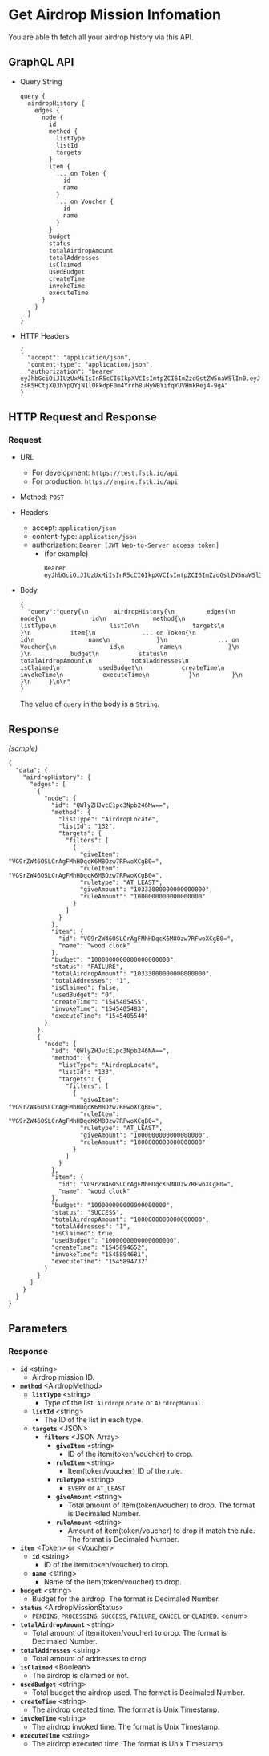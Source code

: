 
# Get Airdrop Mission Infomation

You are able th fetch all your airdrop history via this API.

## GraphQL API

- Query String
  ```
  query {
    airdropHistory {
      edges {
        node {
          id
          method {
            listType
            listId
            targets
          }
          item {
            ... on Token {
              id
              name
            }
            ... on Voucher {
              id
              name
            }
          }
          budget
          status
          totalAirdropAmount
          totalAddresses
          isClaimed
          usedBudget
          createTime
          invokeTime
          executeTime
        }
      }
    }
  }
  ```
  
- HTTP Headers 
  ```
  {
    "accept": "application/json",
    "content-type": "application/json",
    "authorization": "bearer eyJhbGciOiJIUzUxMiIsInR5cCI6IkpXVCIsImtpZCI6ImZzdGstZW5naW5lIn0.eyJ1aWQiOiLDr1xiw73Ch8KDSFx1MDAxMcOowo5awrvCqsOAXHUwMDAywrwmIiwiaWF0IjoxNTM4NTYyODAyLCJleHAiOjE1Mzg2NDkyMDIsImF1ZCI6InVybjpmc3RrOmVuZ2luZSIsImlzcyI6InVybjpmc3RrOmVuZ2luZSIsInN1YiI6InVybjpmc3RrOmVuZ2luZTphY2Nlc3NfdG9rZW4ifQ.sGfxYe16aRx_vmvzlRps_gcyTeQD-zsR5HCtjXQ3hYpQYjN1lOFkdpF0m4Yrrh8uHyWBYifqYUVHmkRej4-9gA"
  }
  ```
## HTTP Request and Response
### Request

- URL
  - For development: `https://test.fstk.io/api`
  - For production: `https://engine.fstk.io/api`

- Method: `POST`

- Headers
  - accept: `application/json`
  - content-type: `application/json` 
  - authorization: `Bearer [JWT Web-to-Server access token]`
    - (for example)
      ```
      Bearer eyJhbGciOiJIUzUxMiIsInR5cCI6IkpXVCIsImtpZCI6ImZzdGstZW5naW5lIn0.eyJ1aWQiOiLDr1xiw73Ch8KDSFx1MDAxMcOowo5awrvCqsOAXHUwMDAywrwmIiwiaWF0IjoxNTM4NzA5MDM2LCJleHAiOjE1Mzg3OTU0MzYsImF1ZCI6InVybjpmc3RrOmVuZ2luZSIsImlzcyI6InVybjpmc3RrOmVuZ2luZSIsInN1YiI6InVybjpmc3RrOmVuZ2luZTphY2Nlc3NfdG9rZW4ifQ.msJZ61FHIkKtjUpDs4sx1Kk1rb9vdhus3ntUDj6rHNmsygiHTgOEMQFJMtVqtWqkNgrtRgGpngq8Rf47xTT53g
      ```

- Body
  ``` 
  {  
    "query":"query{\n       airdropHistory{\n         edges{\n           node{\n             id\n             method{\n               listType\n               listId\n               targets\n             }\n           item{\n             ... on Token{\n               id\n               name\n             }\n              ... on Voucher{\n               id\n          name\n             }\n           }\n           budget\n           status\n           totalAirdropAmount\n           totalAddresses\n           isClaimed\n           usedBudget\n           createTime\n           invokeTime\n           executeTime\n           }\n         }\n       }\n     }\n\n"
  }
  ```

  The value of `query` in the body is a `String`. 
  

## Response
_(sample)_
```
{
  "data": {
    "airdropHistory": {
      "edges": [
        {
          "node": {
            "id": "QWlyZHJvcE1pc3Npb246Mw==",
            "method": {
              "listType": "AirdropLocate",
              "listId": "132",
              "targets": {
                "filters": [
                  {
                    "giveItem": "VG9rZW46OSLCrAgFMhHDqcK6M8Ozw7RFwoXCgB0=",
                    "ruleItem": "VG9rZW46OSLCrAgFMhHDqcK6M8Ozw7RFwoXCgB0=",
                    "ruletype": "AT_LEAST",
                    "giveAmount": "10333000000000000000",
                    "ruleAmount": "1000000000000000000"
                  }
                ]
              }
            },
            "item": {
              "id": "VG9rZW46OSLCrAgFMhHDqcK6M8Ozw7RFwoXCgB0=",
              "name": "wood clock"
            },
            "budget": "1000000000000000000000",
            "status": "FAILURE",
            "totalAirdropAmount": "10333000000000000000",
            "totalAddresses": "1",
            "isClaimed": false,
            "usedBudget": "0",
            "createTime": "1545405455",
            "invokeTime": "1545405483",
            "executeTime": "1545405540"
          }
        },
        {
          "node": {
            "id": "QWlyZHJvcE1pc3Npb246NA==",
            "method": {
              "listType": "AirdropLocate",
              "listId": "133",
              "targets": {
                "filters": [
                  {
                    "giveItem": "VG9rZW46OSLCrAgFMhHDqcK6M8Ozw7RFwoXCgB0=",
                    "ruleItem": "VG9rZW46OSLCrAgFMhHDqcK6M8Ozw7RFwoXCgB0=",
                    "ruletype": "AT_LEAST",
                    "giveAmount": "1000000000000000000",
                    "ruleAmount": "1000000000000000000"
                  }
                ]
              }
            },
            "item": {
              "id": "VG9rZW46OSLCrAgFMhHDqcK6M8Ozw7RFwoXCgB0=",
              "name": "wood clock"
            },
            "budget": "100000000000000000000",
            "status": "SUCCESS",
            "totalAirdropAmount": "1000000000000000000",
            "totalAddresses": "1",
            "isClaimed": true,
            "usedBudget": "1000000000000000000",
            "createTime": "1545894652",
            "invokeTime": "1545894681",
            "executeTime": "1545894732"
          }
        }
      ]
    }
  }
}
```

## Parameters
### Response
  - **`id`** \<string>
    - Airdrop mission ID.
  - **`method`** \<AirdropMethod>
    - **`listType`** \<string>
      - Type of the list. `AirdropLocate` or `AirdropManual`.
    - **`listId`** \<string>
      - The ID of the list in each type.
    - **`targets`** \<JSON>
      - **`filters`** \<JSON Array>
        - **`giveItem`** \<string>
          - ID of the item(token/voucher) to drop.
        - **`ruleItem`** \<string>
          - Item(token/voucher) ID of the rule.
        - **`ruletype`** \<string>
          - `EVERY` or `AT_LEAST`
        - **`giveAmount`** \<string>
          - Total amount of item(token/voucher) to drop. The format is Decimaled Number.
        - **`ruleAmount`** \<string>
          - Amount of item(token/voucher) to drop if match the rule. The format is Decimaled Number.
  - **`item`** \<Token> or \<Voucher>
    - **`id`** \<string>
      - ID of the item(token/voucher) to drop.
    - **`name`** \<string>
      - Name of the item(token/voucher) to drop.
  - **`budget`** \<string>
    - Budget for the airdrop. The format is Decimaled Number.
  - **`status`** \<AirdropMissionStatus>
    - `PENDING`, `PROCESSING`, `SUCCESS`, `FAILURE`, `CANCEL` or `CLAIMED`. \<enum>
  - **`totalAirdropAmount`** \<string>
    - Total amount of item(token/voucher) to drop. The format is Decimaled Number.
  - **`totalAddresses`** \<string>
    - Total amount of addresses to drop.
  - **`isClaimed`** \<Boolean>
    - The airdrop is claimed or not.
  - **`usedBudget`** \<string>
    - Total budget the airdrop used. The format is Decimaled Number.
  - **`createTime`** \<string>
    - The airdrop created time. The format is Unix Timestamp.
  - **`invokeTime`** \<string>
    - The airdrop invoked time. The format is Unix Timestamp.
  - **`executeTime`** \<string>
    - The airdrop executed time. The format is Unix Timestamp